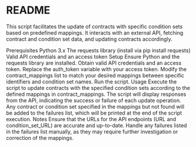 # README
This script facilitates the update of contracts with specific condition sets based on predefined mappings. It interacts with an external API, fetching contract and condition set data, and updating contracts accordingly.

Prerequisites
Python 3.x
The requests library (install via pip install requests)
Valid API credentials and an access token
Setup
Ensure Python and the requests library are installed.
Obtain valid API credentials and an access token.
Replace the auth_token variable with your access token.
Modify the contract_mappings list to match your desired mappings between specific identifiers and condition set names.
Run the script.
Usage
Execute the script to update contracts with the specified condition sets according to the defined mappings in contract_mappings.
The script will display responses from the API, indicating the success or failure of each update operation.
Any contract or condition set specified in the mappings but not found will be added to the failures list, which will be printed at the end of the script execution.
Notes
Ensure that the URLs for the API endpoints (URL and condition_set_URL) are accurate and up-to-date.
Handle any failures listed in the failures list manually, as they may require further investigation or correction of the mappings.
